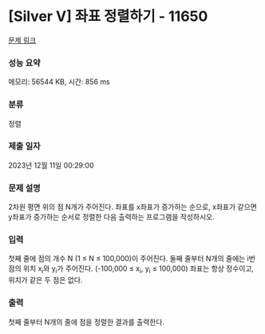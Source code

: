 # [Silver V] 좌표 정렬하기 - 11650 

[문제 링크](https://www.acmicpc.net/problem/11650) 

### 성능 요약

메모리: 56544 KB, 시간: 856 ms

### 분류

정렬

### 제출 일자

2023년 12월 11일 00:29:00

### 문제 설명

<p>2차원 평면 위의 점 N개가 주어진다. 좌표를 x좌표가 증가하는 순으로, x좌표가 같으면 y좌표가 증가하는 순서로 정렬한 다음 출력하는 프로그램을 작성하시오.</p>

### 입력 

 <p>첫째 줄에 점의 개수 N (1 ≤ N ≤ 100,000)이 주어진다. 둘째 줄부터 N개의 줄에는 i번점의 위치 x<sub>i</sub>와 y<sub>i</sub>가 주어진다. (-100,000 ≤ x<sub>i</sub>, y<sub>i</sub> ≤ 100,000) 좌표는 항상 정수이고, 위치가 같은 두 점은 없다.</p>

### 출력 

 <p>첫째 줄부터 N개의 줄에 점을 정렬한 결과를 출력한다.</p>

